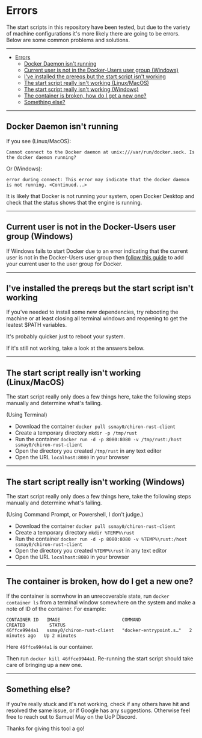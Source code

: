 # Errors

The start scripts in this repository have been tested, but due to the variety of machine configurations it's more likely there are going to be errors. Below are some common problems and solutions.

---

- [Errors](ERRORS.md)
  - [Docker Daemon isn't running](#docker-daemon-isnt-running)
  - [Current user is not in the Docker-Users user group (Windows)](#current-user-is-not-in-the-docker-users-user-group-windows)
  - [I've installed the prereqs but the start script isn't working](#ive-installed-the-prereqs-but-the-start-script-isnt-working)
  - [The start script really isn't working (Linux/MacOS)](#the-start-script-really-isnt-working-linuxmacos)
  - [The start script really isn't working (Windows)](#the-start-script-really-isnt-working-windows)
  - [The container is broken, how do I get a new one?](#the-container-is-broken-how-do-i-get-a-new-one)
  - [Something else?](#something-else)

---

## Docker Daemon isn't running

If you see (Linux/MacOS):

```
Cannot connect to the Docker daemon at unix:///var/run/docker.sock. Is the docker daemon running?
```

Or (Windows):

```
error during connect: This error may indicate that the docker daemon is not running. <Continued...>
```

It is likely that Docker is not running your system, open Docker Desktop and check that the status shows that the engine is running. 

---

## Current user is not in the Docker-Users user group (Windows)

If Windows fails to start Docker due to an error indicating that the current user is not in the Docker-Users user group then [follow this guide](https://icij.gitbook.io/datashare/faq-errors/you-are-not-allowed-to-use-docker-you-must-be-in-the-docker-users-group-.-what-should-i-do) to add your current user to the user group for Docker.

---

## I've installed the prereqs but the start script isn't working

If you've needed to install some new dependencies, try rebooting the machine or at least closing all terminal windows and reopening to get the leatest $PATH variables.

It's probably quicker just to reboot your system.

If it's still not working, take a look at the answers below.

---

## The start script really isn't working (Linux/MacOS)

The start script really only does a few things here, take the following steps manually and determine what's failing.

(Using Terminal)

- Download the container `docker pull ssmay0/chiron-rust-client`
- Create a temporary directory `mkdir -p /tmp/rust`
- Run the container `docker run -d -p 8080:8080 -v /tmp/rust:/host ssmay0/chiron-rust-client`
- Open the directory you created `/tmp/rust` in any text editor
- Open the URL `localhost:8080` in your browser

---


## The start script really isn't working (Windows)

The start script really only does a few things here, take the following steps manually and determine what's failing.

(Using Command Prompt, or Powershell, I don't judge.)

- Download the container `docker pull ssmay0/chiron-rust-client`
- Create a temporary directory `mkdir %TEMP%\rust`
- Run the container `docker run -d -p 8080:8080 -v %TEMP%\rust:/host ssmay0/chiron-rust-client`
- Open the directory you created `%TEMP%\rust` in any text editor
- Open the URL `localhost:8080` in your browser

---

## The container is broken, how do I get a new one?

If the container is somwhow in an unrecoverable state, run `docker container ls` from a terminal window somewhere on the system and make a note of ID of the container. For example:

```
CONTAINER ID   IMAGE                       COMMAND                  CREATED         STATUS      
46ffce9944a1   ssmay0/chiron-rust-client   "docker-entrypoint.s…"   2 minutes ago   Up 2 minutes
```

Here `46ffce9944a1` is our container.

Then run `docker kill 46ffce9944a1`. Re-running the start script should take care of bringing up a new one.

---

## Something else?

If you're really stuck and it's not working, check if any others have hit and resolved the same issue, or if Google has any suggestions. Otherwise feel free to reach out to Samuel May on the UoP Discord.

Thanks for giving this tool a go!